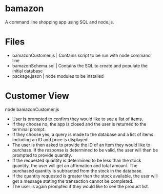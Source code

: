 # bamazon
A command line shopping app using SQL and node.js.
# Files
- bamazonCustomer.js | Contains script to be run with node command line
- bamazonSchema.sql | Contains the SQL to create and populate the initial database
- package.jason | node modules to be installed

# Customer View
node bamazonCustomer.js
- User is prompted to confirm they would like to see a list of items.
- If they choose no, the app is closed and the user is returned to the terminal prompt.
- If they choose yes, a query is made to the database and a list of items including an ID and price is displayed.
- The user is then asked to provide the ID of an item they would like to purchase.  If the response is determined to be valid, the user will then be prompted to provide quantity. 
- If the requested quantity is determined to be less than the stock quantity, the user will get an affirmation and total amount.  The purchased quantity is subtracted from the stock in the database.
- If the quantity requested is greater than the stock available, the user will get a message stating the transaction cannot be completed.
- The user is again prompted if they would like to see the product list.

